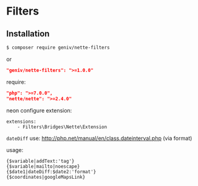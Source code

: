 Filters
=======

Installation
------------
```sh
$ composer require geniv/nette-filters
```
or
```json
"geniv/nette-filters": ">=1.0.0"
```

require:
```json
"php": ">=7.0.0",
"nette/nette": ">=2.4.0"
```

neon configure extension:
```neon
extensions:
    - Filters\Bridges\Nette\Extension
```

`dateDiff` use: http://php.net/manual/en/class.dateinterval.php (via format)

usage:
```latte
{$variable|addText:'tag'}
{$variable|mailto|noescape}
{$date1|dateDiff:$date2:'format'}
{$coordinates|googleMapsLink}
```

